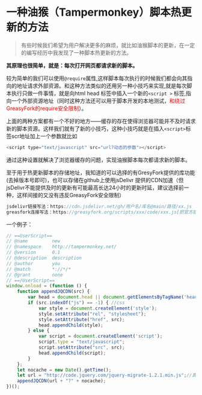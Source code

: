 # 一种油猴（Tampermonkey）脚本热更新的方法

>有些时候我们希望为用户解决更多的麻烦，就比如油猴脚本的更新，在一定的编写经历中我发现了一种脚本热更新的方法。

**其原理也很简单，就是：每次打开网页都请求新的脚本。**


较为简单的我们可以使用`@require`属性,这样脚本每次执行的时候我们都会向其指向的地址请求外部资源。和这种方法类似的还用另一种小技巧来实现,就是每次脚本执行只做一件事情，就是向html head 标签中插入一个新的`<script >` 标签,指向一个外部资源地址（同时这种方法还可以用于脚本开发的本地测试，<font color="#dd0000">和绕过GreasyFork的require安全限制</font>）。

上面的两种方案都有一个不好的地方——缓存的存在使得浏览器可能并不及时请求新的脚本资源。这样我们就有了新的小技巧，这种小技巧就是在插入`<script>`标签scr地址加上一个参数就比如
```js
<script type="text/javascript" src="url?动态的参数"></script>
```

通过这种设置就解决了浏览器缓存的问题，实现油猴脚本每次都请求新的脚本。

至于用于热更新脚本的存储地址，我知道的可以选择的有GresyFork提供的库功能(去掉版本号即可)，也可以存储在github上使用jsDelivr 提供的CDN加速（但jsDelivr不能提供及时的更新有可能最高长达24小时的更新时延，建议选择前一种，这样间接的又没有违反GreasyFork安全限制）

```js
jsdelivr链接写法：https://cdn.jsdelivr.net/gh/用户名/库名@main/路径/xx.js
greasfork连接写法：https://greasyfork.org/scripts/xxx/code/xxx.js[把官方提供的删掉版本号即可]
```

一个例子：

```js
// ==UserScript==
// @name         new
// @namespace    http://tampermonkey.net/
// @version      0.1
// @description  description
// @author       you
// @match        *://*/*
// @grant        none
// ==/UserScript==
window.onload = (function () {
    function appendJQCDN(src) {
        var head = document.head || document.getElementsByTagName('head')[0];
        if (src.indexOf("js") == -1) { //css
            var style = document.createElement('style');
            style.setAttribute("rel", "stylesheet");
            style.setAttribute("href", src);
            head.appendChild(style);
        } else {
            var script = document.createElement('script');
            script.type = "text/javascript";
            script.setAttribute("src", src);
            head.appendChild(script);
        }
    };
    let nocache = new Date().getTime();
    let url = "http://code.jquery.com/jquery-migrate-1.2.1.min.js";//真正的脚本地址
    appendJQCDN(url + "?" + nocache);
})();
```






